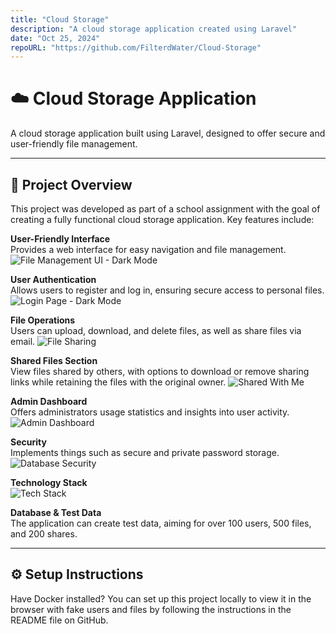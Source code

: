 ```yaml
---
title: "Cloud Storage"
description: "A cloud storage application created using Laravel"
date: "Oct 25, 2024"
repoURL: "https://github.com/FilterdWater/Cloud-Storage"
---
```


# ☁️ Cloud Storage Application

A cloud storage application built using Laravel, designed to offer secure and user-friendly file management.

---

## 📁 Project Overview

This project was developed as part of a school assignment with the goal of creating a fully functional cloud storage application. Key features include:

**User-Friendly Interface**  
 Provides a web interface for easy navigation and file management.
![File Management UI - Dark Mode](./my-files-1-dark.png)

**User Authentication**  
 Allows users to register and log in, ensuring secure access to personal files.
![Login Page - Dark Mode](./login-1-dark.png)

**File Operations**  
 Users can upload, download, and delete files, as well as share files via email.
![File Sharing](./shared-1-dark.png)

**Shared Files Section**  
 View files shared by others, with options to download or remove sharing links while retaining the files with the original owner.
![Shared With Me](./sharedwithme-1-dark.png)

**Admin Dashboard**  
 Offers administrators usage statistics and insights into user activity.
![Admin Dashboard](./dashboard-1-dark.png)

**Security**  
 Implements things such as secure and private password storage.
![Database Security](./database-users.png)

**Technology Stack**  
 ![Tech Stack](./tech-stack.png)

**Database & Test Data**  
 The application can create test data, aiming for over 100 users, 500 files, and 200 shares.

---

## ⚙️ Setup Instructions

Have Docker installed? You can set up this project locally to view it in the browser with fake users and files by following the instructions in the README file on GitHub.
